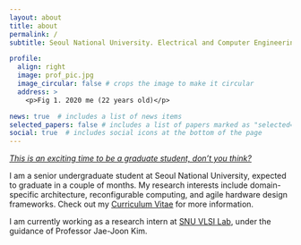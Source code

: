 ```yaml
---
layout: about
title: about
permalink: /
subtitle: Seoul National University. Electrical and Computer Engineering.

profile:
  align: right
  image: prof_pic.jpg
  image_circular: false # crops the image to make it circular
  address: >
    <p>Fig 1. 2020 me (22 years old)</p>

news: true  # includes a list of news items
selected_papers: false # includes a list of papers marked as "selected={true}"
social: true  # includes social icons at the bottom of the page
---
```


<a href="https://www.youtube.com/watch?v=PLK3pGELbSs">*This is an exciting time to be a graduate student, don’t you think?*</a>

I am a senior undergraduate student at Seoul National University, expected to graduate in a couple of months. My research interests include domain-specific architecture, reconfigurable computing, and agile hardware design frameworks. Check out my [Curriculum Vitae](../CV_221206.pdf) for more information.

I am currently working as a research intern at <a href="https://vlsi.snu.ac.kr">SNU VLSI Lab</a>, under the guidance of Professor Jae-Joon Kim.